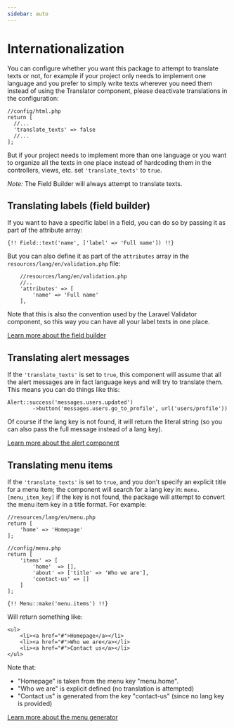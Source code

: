 ```yaml
---
sidebar: auto
---
```

# Internationalization

You can configure whether you want this package to attempt to translate texts or not, for example if your project only needs to implement one language and you prefer to simply write texts wherever you need them instead of using the Translator component, please deactivate translations in the configuration:

```
//config/html.php
return [
  //...
  'translate_texts' => false
  //...
];
```

But if your project needs to implement more than one language or you want to organize all the texts in one place instead of hardcoding them in the controllers, views, etc. set `'translate_texts'` to `true`.

*Note:* The Field Builder will always attempt to translate texts.

## Translating labels (field builder)

If you want to have a specific label in a field, you can do so by passing it as part of the attribute array:
 
 `{!! Field::text('name', ['label' => 'Full name']) !!}`
 
But you can also define it as part of the `attributes` array in the `resources/lang/en/validation.php` file:
 
 ```
     //resources/lang/en/validation.php
     //..
     'attributes' => [
         'name' => 'Full name'
     ],
```

Note that this is also the convention used by the Laravel Validator component, so this way you can have all your label texts in one place.  

[Learn more about the field builder](field-builder.md)

## Translating alert messages

If the `'translate_texts'` is set to `true`, this component will assume that all the alert messages are in fact language keys and will try to translate them. This means you can do things like this:

```
Alert::success('messages.users.updated')
		->button('messages.users.go_to_profile', url('users/profile'))
```
Of course if the lang key is not found, it will return the literal string (so you can also pass the full message instead of a lang key).

[Learn more about the alert component](alert-messages.md)

## Translating menu items

If the `'translate_texts'` is set to `true`, and you don't specify an explicit title for a menu item; the component will search for a lang key in: `menu.[menu_item_key]` if the key is not found, the package will attempt to convert the menu item key in a title format. For example:

```
//resources/lang/en/menu.php
return [
    'home' => 'Homepage'
];
```

```
//config/menu.php
return [
    'items' => [
        'home'  => [],
        'about' => ['title' => 'Who we are'],
        'contact-us' => []
    ]
];
```

`{!! Menu::make('menu.items') !!}`

Will return something like:

```
<ul>
    <li><a href="#">Homepage</a></li>
    <li><a href="#">Who we are</a></li>
    <li><a href="#">Contact us</a></li>
</ul>
```

Note that:
 
* "Homepage" is taken from the menu key "menu.home".
* "Who we are" is explicit defined (no translation is attempted)
* "Contact us" is generated from the key "contact-us" (since no lang key is provided)

[Learn more about the menu generator](menu-generator.md)